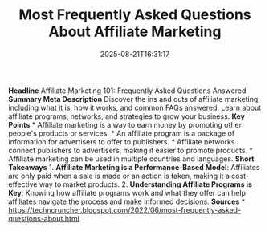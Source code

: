 ﻿---
title: "Most Frequently Asked Questions About Affiliate Marketing"
date: "2025-08-21T16:31:17"
category: "Markets"
summary: ""
slug: "most frequently asked questions about affiliate marketing"
source_urls:
  - "https://techncruncher.blogspot.com/2022/06/most-frequently-asked-questions-about.html"
seo:
  title: "Most Frequently Asked Questions About Affiliate Marketing | Hash n Hedge"
  description: ""
  keywords: ["news", "markets", "brief"]
---
**Headline** Affiliate Marketing 101: Frequently Asked Questions Answered  **Summary Meta Description** Discover the ins and outs of affiliate marketing, including what it is, how it works, and common FAQs answered. Learn about affiliate programs, networks, and strategies to grow your business.  **Key Points**  * Affiliate marketing is a way to earn money by promoting other people's products or services. * An affiliate program is a package of information for advertisers to offer to publishers. * Affiliate networks connect publishers to advertisers, making it easier to promote products. * Affiliate marketing can be used in multiple countries and languages.  **Short Takeaways**  1. **Affiliate Marketing is a Performance-Based Model**: Affiliates are only paid when a sale is made or an action is taken, making it a cost-effective way to market products. 2. **Understanding Affiliate Programs is Key**: Knowing how affiliate programs work and what they offer can help affiliates navigate the process and make informed decisions.  **Sources** * https://techncruncher.blogspot.com/2022/06/most-frequently-asked-questions-about.html 
